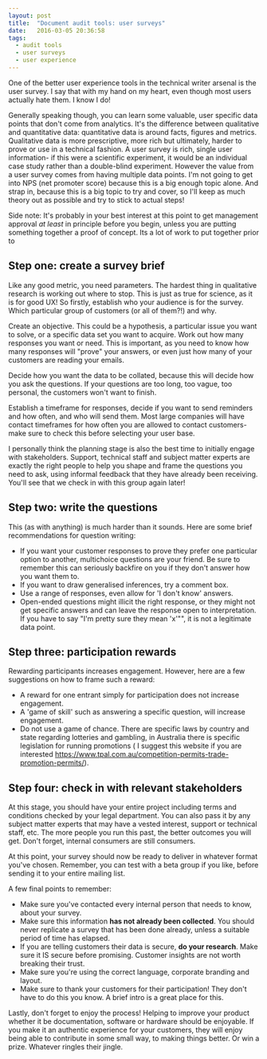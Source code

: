 ```yaml
---
layout: post
title:  "Document audit tools: user surveys"
date:   2016-03-05 20:36:58
tags:
  - audit tools
  - user surveys
  - user experience
---
```


One of the better user experience tools in the technical writer arsenal is the user survey. I say that with my hand on my heart, even though most users actually hate them. I know I do!

Generally speaking though, you can learn some valuable, user specific data points that don't come from analytics. It's the difference between qualitative and quantitative data: quantitative data is around facts, figures and metrics. Qualitative data is more prescriptive, more rich but ultimately, harder to prove or use in a technical fashion. A user survey is rich, single user information- if this were a scientific experiment, it would be an individual case study rather than a double-blind experiment. However the value from a user survey comes from having multiple data points. I'm not going to get into NPS (net promoter score) because this is a big enough topic alone. And strap in, because this is a big topic to try and cover, so I'll keep as much theory out as possible and try to stick to actual steps!

Side note: It's probably in your best interest at this point to get management approval *at least* in principle before you begin, unless you are putting something together a proof of concept. Its a lot of work to put together prior to  

## Step one: create a survey brief
Like any good metric, you need parameters. The hardest thing in qualitative research is working out where to stop. This is just as true for science, as it is for good UX! So firstly, establish who your audience is for the survey. Which particular group of customers (or all of them?!) and why.

Create an objective. This could be a hypothesis, a particular issue you want to solve, or a specific data set you want to acquire.
Work out how many responses you want or need. This is important, as you need to know how many responses will "prove" your answers, or even just how many of your customers are reading your emails.

Decide how you want the data to be collated, because this will decide how you ask the questions. If your questions are too long, too vague, too personal, the customers won't want to finish.  

Establish a timeframe for responses, decide if you want to send reminders and how often, and who will send them. Most large companies will have contact timeframes for how often you are allowed to contact customers- make sure to check this before selecting your user base.

I personally think the planning stage is also the best time to initially engage with stakeholders. Support, technical staff and subject matter experts are exactly the right people to help you shape and frame the questions you need to ask, using informal feedback that they have already been receiving. You'll see that we check in with this group again later!  

## Step two: write the questions
This (as with anything) is much harder than it sounds. Here are some brief recommendations for question writing:

* If you want your customer responses to prove they prefer one particular option to another, multichoice questions are your friend. Be sure to remember this can seriously backfire on you if they don't answer how you want them to.
* If you want to draw generalised inferences, try a comment box.
* Use a range of responses, even allow for 'I don't know' answers.
* Open-ended questions might illicit the right response, or they might not get specific answers and can leave the response open to interpretation. If you have to say "I'm pretty sure they mean 'x'"", it is not a legitimate data point.

## Step three: participation rewards
Rewarding participants increases engagement. However, here are a few suggestions on how to frame such a reward:

* A reward for one entrant simply for participation does not increase engagement.  
* A 'game of skill' such as answering a specific question, will increase engagement.
* Do not use a game of chance. There are specific laws by country and state regarding lotteries and gambling, in Australia there is specific legislation for running promotions ( I suggest this website if you are interested https://www.tpal.com.au/competition-permits-trade-promotion-permits/).

## Step four: check in with relevant stakeholders
At this stage, you should have your entire project including terms and conditions checked by your legal department. You can also pass it by any subject matter experts that may have a vested interest, support or technical staff, etc. The more people you run this past, the better outcomes you will get. Don't forget, internal consumers are still consumers.

At this point, your survey should now be ready to deliver in whatever format you've chosen. Remember, you can test with a beta group if you like, before sending it to your entire mailing list.

A few final points to remember:

* Make sure you've contacted every internal person that needs to know, about your survey.
* Make sure this information **has not already been collected**. You should never replicate a survey that has been done already, unless a suitable period of time has elapsed.  
* If you are telling customers their data is secure, **do your research**. Make sure it IS secure before promising. Customer insights are not worth breaking their trust.
* Make sure you're using the correct language, corporate branding and layout.
* Make sure to thank your customers for their participation! They don't have to do this you know. A brief intro is a great place for this.

Lastly, don't forget to enjoy the process! Helping to improve your product whether it be documentation, software or hardware should be enjoyable. If you make it an authentic experience for your customers, they will enjoy being able to contribute in some small way, to making things better. Or win a prize. Whatever ringles their jingle.
